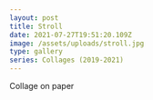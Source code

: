 ```yaml
---
layout: post
title: Stroll
date: 2021-07-27T19:51:20.109Z
image: /assets/uploads/stroll.jpg
type: gallery
series: Collages (2019-2021)
---
```

Collage on paper